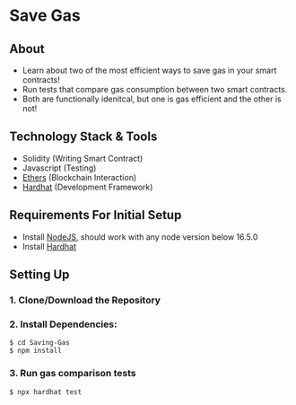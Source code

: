 # Save Gas

## About

- Learn about two of the most efficient ways to save gas in your smart contracts! 
- Run tests that compare gas consumption between two smart contracts. 
- Both are functionally idenitcal, but one is gas efficient and the other is not!

## Technology Stack & Tools

- Solidity (Writing Smart Contract)
- Javascript (Testing)
- [Ethers](https://docs.ethers.io/v5/) (Blockchain Interaction)
- [Hardhat](https://hardhat.org/) (Development Framework)

## Requirements For Initial Setup
- Install [NodeJS](https://nodejs.org/en/), should work with any node version below 16.5.0
- Install [Hardhat](https://hardhat.org/)

## Setting Up
### 1. Clone/Download the Repository

### 2. Install Dependencies:
```
$ cd Saving-Gas
$ npm install 
```

### 3. Run gas comparison tests
`$ npx hardhat test`
